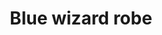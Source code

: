 ---
layout: item
title: Blue wizard robe
item-id: 577
datatable: true
id: 577
name: "Blue wizard robe"
monsters:
  - id: 3257
    name: "Wizard"
    combat_level: 9
    wiki_url: "https://oldschool.runescape.wiki/w/Wizard"
    drops:
      - quantity: "1"
        rarity: 0.0546875
    image: ""
---